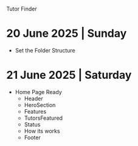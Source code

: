 Tutor Finder

# 20 June 2025 | Sunday
- Set the Folder Structure

# 21 June 2025 | Saturday
- Home Page Ready 
    - Header
    - HeroSection
    - Features
    - TutorsFeatured
    - Status
    - How its works
    - Footer

